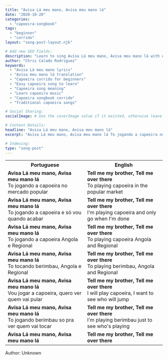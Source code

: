 ```yaml
---
title: "Avisa Lá meu mano, Avisa meu mano lá"
date: "2020-10-20"
categories:
  - "capoeira-songbook"
tags:
  - "beginner"
  - "corrido"
layout: "song-post-layout.njk"

# Add new SEO Fields:
description: "Learn to sing Avisa Lá meu mano, Avisa meu mano lá with english and portuguese translations along with a video to help you learn."
author: "Chris Calado Rodriguez"
keywords:
  - "Avisa Lá meu mano lyrics"
  - "Avisa meu mano lá translation"
  - "Capoeira corrido for beginners"
  - "Easy capoeira song to learn"
  - "Capoeira song meaning"
  - "Learn capoeira music"
  - "Capoeira songbook corrido"
  - "Traditional capoeira songs"

# Social Sharing:
socialImage: # Use the coverImage value if it existed, otherwise leave blank.

# Content Details:
headline: "Avisa Lá meu mano, Avisa meu mano lá"
excerpt: "Avisa Lá meu mano, Avisa meu mano lá To jogando a capoeira no mercado popular"

# Indexing:
type: "song-post"
---
```


<table class="capoeira-table">
    <tr class="header-row">
        <th>Portuguese</th>
        <th>English</th>
    </tr>
    <tr>
        <td><strong>Avisa Lá meu mano, Avisa meu mano lá</strong><br>To jogando a capoeira no mercado popular</td>
        <td><strong>Tell me my brother, Tell me over there</strong><br>To playing capoeira in the popular market</td>
    </tr>
    <tr>
        <td><strong>Avisa Lá meu mano, Avisa meu mano lá</strong><br>To jogando a capoeira e só vou quando acabar</td>
        <td><strong>Tell me my brother, Tell me over there</strong><br>I'm playing capoeira and only go when I'm done</td>
    </tr>
    <tr>
        <td><strong>Avisa Lá meu mano, Avisa meu mano lá</strong><br>To jogando a capoeira Angola e Regional</td>
        <td><strong>Tell me my brother, Tell me over there</strong><br>To playing capoeira Angola and Regional</td>
    </tr>
    <tr>
        <td><strong>Avisa Lá meu mano, Avisa meu mano lá</strong><br>To tocando berimbau, Angola e Regional</td>
        <td><strong>Tell me my brother, Tell me over there</strong><br>To playing berimbau, Angola and Regional</td>
    </tr>
    <tr>
        <td><strong>Avisa Lá meu mano, Avisa meu mano lá</strong><br>Vou jogar a capoeira, quero ver quem vai pular</td>
        <td><strong>Tell me my brother, Tell me over there</strong><br>I will play capoeira, I want to see who will jump</td>
    </tr>
    <tr>
        <td><strong>Avisa Lá meu mano, Avisa meu mano lá</strong><br>To jogando berimbau so pra ver quem vai tocar</td>
        <td><strong>Tell me my brother, Tell me over there</strong><br>I'm playing berimbau just to see who's playing</td>
    </tr>
    <tr>
        <td><strong>Avisa Lá meu mano, Avisa meu mano lá</strong></td>
        <td><strong>Tell me my brother, Tell me over there</strong></td>
    </tr>
</table>
<figcaption>
    Author: Unknown
</figcaption>